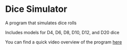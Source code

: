 # Dice Simulator

A program that simulates dice rolls

Includes models for D4, D6, D8, D10, D12, and D20 dice

You can find a quick video overview of the program [here](https://www.youtube.com/watch?v=L5Eao4wR5Ak)
